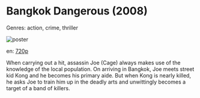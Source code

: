 # Bangkok Dangerous (2008)

Genres: action, crime, thriller

![poster](http://image.tmdb.org/t/p/w500/eyHn8A0lze1pbCNxv0UsATBOmyv.jpg)

en:
  [720p](magnet:?xt=urn:btih:D6CC139797FE16F5F8C6A372B35643F509A844B1&tr=udp://glotorrents.pw:6969/announce&tr=udp://tracker.opentrackr.org:1337/announce&tr=udp://torrent.gresille.org:80/announce&tr=udp://tracker.openbittorrent.com:80&tr=udp://tracker.coppersurfer.tk:6969&tr=udp://tracker.leechers-paradise.org:6969&tr=udp://p4p.arenabg.ch:1337&tr=udp://tracker.internetwarriors.net:1337)
  


When carrying out a hit, assassin Joe (Cage) always makes use of the knowledge of the local population. On arriving in Bangkok, Joe meets street kid Kong and he becomes his primary aide. But when Kong is nearly killed, he asks Joe to train him up in the deadly arts and unwittingly becomes a target of a band of killers.